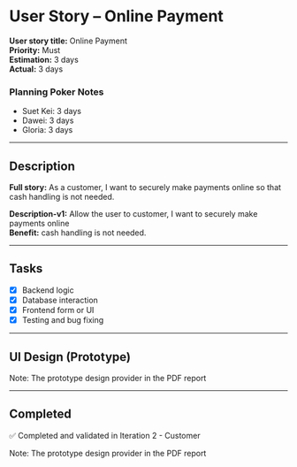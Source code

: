 # User Story – Online Payment

**User story title:** Online Payment  
**Priority:** Must  
**Estimation:** 3 days  
**Actual:** 3 days  

### Planning Poker Notes
- Suet Kei: 3 days  
- Dawei: 3 days  
- Gloria: 3 days  

---

## Description

**Full story:** As a customer, I want to securely make payments online so that cash handling is not needed.

**Description-v1:** Allow the user to customer, I want to securely make payments online  
**Benefit:** cash handling is not needed.  

---

## Tasks 

- [x] Backend logic
- [x] Database interaction
- [x] Frontend form or UI
- [x] Testing and bug fixing

---

## UI Design (Prototype)

Note: The prototype design provider in the PDF report

---

## Completed

✅ Completed and validated in Iteration 2 - Customer  

Note: The prototype design provider in the PDF report
